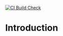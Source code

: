 [![CI Build Check](https://github.com/noatgnu/cauldron/actions/workflows/ci-build-check.yml/badge.svg)](https://github.com/noatgnu/cauldron/actions/workflows/ci-build-check.yml)

# Introduction


